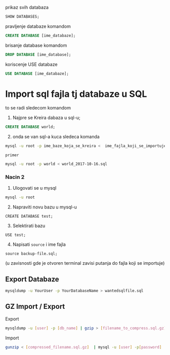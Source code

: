prikaz svih databaza
```sql
SHOW DATABASES;
```

pravljenje databaze komandom 

```sql
CREATE DATABASE [ime_databaze];
```

brisanje database komandom

```sql
DROP DATABASE [ime_database];
```

koriscenje USE  databaze
```sql
USE DATABASE [ime_databaze];
```


# Import sql fajla tj databaze u SQL
to se radi sledecom komandom
1. Najpre se Kreira dabaza u sql-u;
```sql
CREATE DATABASE world;
```
2. onda se van sql-a kuca sledeca komanda
```bash
mysql -u root -p ime_baze_koja_se_kreira <  ime_fajla_koji_se_importuje.sql
```

`primer`
```bash
mysql -u root -p world < world_2017-10-16.sql
```


### Nacin 2
1. Ulogovati se u mysql
```bash
mysql -u root
```

2. Napraviti novu bazu u mysql-u
```mysql
CREATE DATABASE test;
```

3. Selektirati bazu
``` mysql
USE test;
```

4. Napisati `source` i ime fajla 
```mysql
source backup-file.sql;
```
(u zavisnosti gde je otvoren terminal zavisi putanja do fajla koji se importuje)

## Export Databaze

```bash
mysqldump -u YourUser -p YourDatabaseName > wantedsqlfile.sql
```

## GZ Import / Export

Export
```bash
mysqldump -u [user] -p [db_name] | gzip > [filename_to_compress.sql.gz] 
```

Import
```bash
gunzip < [compressed_filename.sql.gz]  | mysql -u [user] -p[password] [databasename]
```
